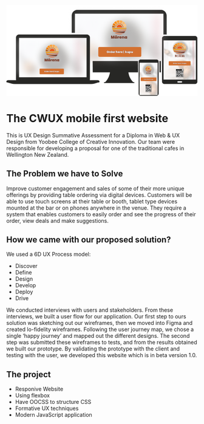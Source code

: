 ![Alt text](https://github.com/Jess2D/CWUX/blob/main/template/img/screenshots/devices.png "Morena Cafe")

# The CWUX mobile first website
 This is UX Design Summative Assessment for a Diploma in Web & UX Design from Yoobee College of Creative Innovation.
 Our team were responsible for developing a proposal for one of the traditional cafes in Wellington New Zealand.
 

## The Problem we have to Solve
  Improve customer engagement and sales of some of their more unique offerings by providing table ordering via digital devices. Customers will be able to use touch screens at their table or booth, tablet type devices mounted at the bar or on phones anywhere in the venue. They require a system that enables customers to easily order and see the progress of their order, view deals and make suggestions.

  ## How we came with our proposed solution?
  We used a 6D UX Process model: 
- Discover
- Define
- Design
- Develop 
- Deploy
- Drive

We conducted interviews with users and stakeholders. From these interviews, we built a user flow for our application.
Our first step to ours solution was sketching out our wireframes, then we moved into Figma and created lo-fidelity wireframes.
Following the user journey map, we chose a single ‘happy journey’ and mapped out the different designs.
The second step was submitted these wireframes to tests, and from the results obtained we built our prototype.
By validating the prototype with the client and testing with the user, we developed this website which is in beta version 1.0.

## The project
- Responive Website 
- Using flexbox
- Have OOCSS to structure CSS
- Formative UX techniques
- Modern JavaScript application



